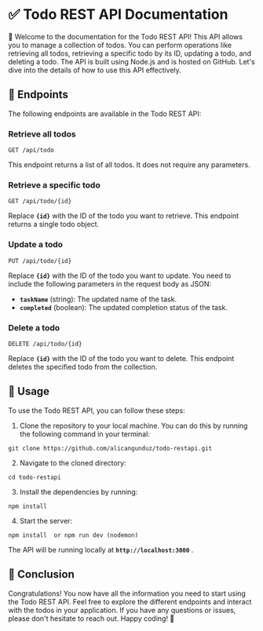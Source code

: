# ✅ Todo REST API Documentation

👋 Welcome to the documentation for the Todo REST API! This API allows you to manage a collection of todos. You can perform operations like retrieving all todos, retrieving a specific todo by its ID, updating a todo, and deleting a todo. The API is built using Node.js and is hosted on GitHub. Let's dive into the details of how to use this API effectively.

## 📍 Endpoints
The following endpoints are available in the Todo REST API:

### Retrieve all todos
```
GET /api/todo
```
This endpoint returns a list of all todos. It does not require any parameters.

### Retrieve a specific todo
```
GET /api/todo/{id}
```
Replace **`{id}`** with the ID of the todo you want to retrieve. This endpoint returns a single todo object.

### Update a todo
```
PUT /api/todo/{id}
```
Replace **`{id}`** with the ID of the todo you want to update. You need to include the following parameters in the request body as JSON:

- **`taskName`** (string): The updated name of the task.
- **`completed`** (boolean): The updated completion status of the task.

### Delete a todo
```
DELETE /api/todo/{id}
```

Replace **`{id}`** with the ID of the todo you want to delete. This endpoint deletes the specified todo from the collection.

## 🤔 Usage

To use the Todo REST API, you can follow these steps:

1. Clone the repository to your local machine. You can do this by running the following command in your terminal:
```
git clone https://github.com/alicangunduz/todo-restapi.git
```

2. Navigate to the cloned directory:

```
cd todo-restapi
```

3. Install the dependencies by running:

```
npm install
```

4. Start the server:

```
npm install  or npm run dev (nodemon)
```

The API will be running locally at **`http://localhost:3000`** .


## 🥳 Conclusion

Congratulations! You now have all the information you need to start using the Todo REST API. Feel free to explore the different endpoints and interact with the todos in your application. If you have any questions or issues, please don't hesitate to reach out. Happy coding! 🚀





